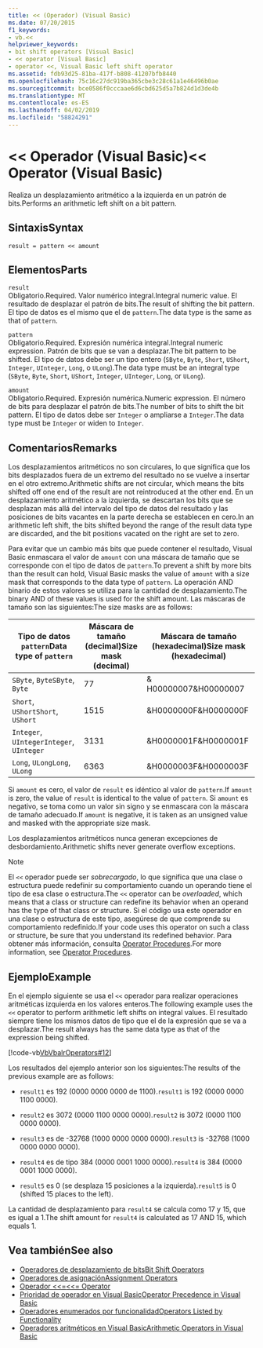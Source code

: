 ```yaml
---
title: << (Operador) (Visual Basic)
ms.date: 07/20/2015
f1_keywords:
- vb.<<
helpviewer_keywords:
- bit shift operators [Visual Basic]
- << operator [Visual Basic]
- operator <<, Visual Basic left shift operator
ms.assetid: fdb93d25-81ba-417f-b808-41207bfb8440
ms.openlocfilehash: 75c16c27dc919ba365cbe3c28c61a1e46496b0ae
ms.sourcegitcommit: bce0586f0cccaae6d6cbd625d5a7b824d1d3de4b
ms.translationtype: MT
ms.contentlocale: es-ES
ms.lasthandoff: 04/02/2019
ms.locfileid: "58824291"
---
```

# <a name="-operator-visual-basic"></a><span data-ttu-id="03604-102">\<\< Operador (Visual Basic)</span><span class="sxs-lookup"><span data-stu-id="03604-102">\<\< Operator (Visual Basic)</span></span>
<span data-ttu-id="03604-103">Realiza un desplazamiento aritmético a la izquierda en un patrón de bits.</span><span class="sxs-lookup"><span data-stu-id="03604-103">Performs an arithmetic left shift on a bit pattern.</span></span>  
  
## <a name="syntax"></a><span data-ttu-id="03604-104">Sintaxis</span><span class="sxs-lookup"><span data-stu-id="03604-104">Syntax</span></span>  
  
```  
result = pattern << amount  
```  
  
## <a name="parts"></a><span data-ttu-id="03604-105">Elementos</span><span class="sxs-lookup"><span data-stu-id="03604-105">Parts</span></span>  
 `result`  
 <span data-ttu-id="03604-106">Obligatorio.</span><span class="sxs-lookup"><span data-stu-id="03604-106">Required.</span></span> <span data-ttu-id="03604-107">Valor numérico integral.</span><span class="sxs-lookup"><span data-stu-id="03604-107">Integral numeric value.</span></span> <span data-ttu-id="03604-108">El resultado de desplazar el patrón de bits.</span><span class="sxs-lookup"><span data-stu-id="03604-108">The result of shifting the bit pattern.</span></span> <span data-ttu-id="03604-109">El tipo de datos es el mismo que el de `pattern`.</span><span class="sxs-lookup"><span data-stu-id="03604-109">The data type is the same as that of `pattern`.</span></span>  
  
 `pattern`  
 <span data-ttu-id="03604-110">Obligatorio.</span><span class="sxs-lookup"><span data-stu-id="03604-110">Required.</span></span> <span data-ttu-id="03604-111">Expresión numérica integral.</span><span class="sxs-lookup"><span data-stu-id="03604-111">Integral numeric expression.</span></span> <span data-ttu-id="03604-112">Patrón de bits que se van a desplazar.</span><span class="sxs-lookup"><span data-stu-id="03604-112">The bit pattern to be shifted.</span></span> <span data-ttu-id="03604-113">El tipo de datos debe ser un tipo entero (`SByte`, `Byte`, `Short`, `UShort`, `Integer`, `UInteger`, `Long`, o `ULong`).</span><span class="sxs-lookup"><span data-stu-id="03604-113">The data type must be an integral type (`SByte`, `Byte`, `Short`, `UShort`, `Integer`, `UInteger`, `Long`, or `ULong`).</span></span>  
  
 `amount`  
 <span data-ttu-id="03604-114">Obligatorio.</span><span class="sxs-lookup"><span data-stu-id="03604-114">Required.</span></span> <span data-ttu-id="03604-115">Expresión numérica.</span><span class="sxs-lookup"><span data-stu-id="03604-115">Numeric expression.</span></span> <span data-ttu-id="03604-116">El número de bits para desplazar el patrón de bits.</span><span class="sxs-lookup"><span data-stu-id="03604-116">The number of bits to shift the bit pattern.</span></span> <span data-ttu-id="03604-117">El tipo de datos debe ser `Integer` o ampliarse a `Integer`.</span><span class="sxs-lookup"><span data-stu-id="03604-117">The data type must be `Integer` or widen to `Integer`.</span></span>  
  
## <a name="remarks"></a><span data-ttu-id="03604-118">Comentarios</span><span class="sxs-lookup"><span data-stu-id="03604-118">Remarks</span></span>  
 <span data-ttu-id="03604-119">Los desplazamientos aritméticos no son circulares, lo que significa que los bits desplazados fuera de un extremo del resultado no se vuelve a insertar en el otro extremo.</span><span class="sxs-lookup"><span data-stu-id="03604-119">Arithmetic shifts are not circular, which means the bits shifted off one end of the result are not reintroduced at the other end.</span></span> <span data-ttu-id="03604-120">En un desplazamiento aritmético a la izquierda, se descartan los bits que se desplazan más allá del intervalo del tipo de datos del resultado y las posiciones de bits vacantes en la parte derecha se establecen en cero.</span><span class="sxs-lookup"><span data-stu-id="03604-120">In an arithmetic left shift, the bits shifted beyond the range of the result data type are discarded, and the bit positions vacated on the right are set to zero.</span></span>  
  
 <span data-ttu-id="03604-121">Para evitar que un cambio más bits que puede contener el resultado, Visual Basic enmascara el valor de `amount` con una máscara de tamaño que se corresponde con el tipo de datos de `pattern`.</span><span class="sxs-lookup"><span data-stu-id="03604-121">To prevent a shift by more bits than the result can hold, Visual Basic masks the value of `amount` with a size mask that corresponds to the data type of `pattern`.</span></span> <span data-ttu-id="03604-122">La operación AND binario de estos valores se utiliza para la cantidad de desplazamiento.</span><span class="sxs-lookup"><span data-stu-id="03604-122">The binary AND of these values is used for the shift amount.</span></span> <span data-ttu-id="03604-123">Las máscaras de tamaño son las siguientes:</span><span class="sxs-lookup"><span data-stu-id="03604-123">The size masks are as follows:</span></span>  
  
|<span data-ttu-id="03604-124">Tipo de datos `pattern`</span><span class="sxs-lookup"><span data-stu-id="03604-124">Data type of `pattern`</span></span>|<span data-ttu-id="03604-125">Máscara de tamaño (decimal)</span><span class="sxs-lookup"><span data-stu-id="03604-125">Size mask (decimal)</span></span>|<span data-ttu-id="03604-126">Máscara de tamaño (hexadecimal)</span><span class="sxs-lookup"><span data-stu-id="03604-126">Size mask (hexadecimal)</span></span>|  
|----------------------------|---------------------------|-------------------------------|  
|<span data-ttu-id="03604-127">`SByte`, `Byte`</span><span class="sxs-lookup"><span data-stu-id="03604-127">`SByte`, `Byte`</span></span>|<span data-ttu-id="03604-128">7</span><span class="sxs-lookup"><span data-stu-id="03604-128">7</span></span>|<span data-ttu-id="03604-129">&AMP; H00000007</span><span class="sxs-lookup"><span data-stu-id="03604-129">&H00000007</span></span>|  
|<span data-ttu-id="03604-130">`Short`, `UShort`</span><span class="sxs-lookup"><span data-stu-id="03604-130">`Short`, `UShort`</span></span>|<span data-ttu-id="03604-131">15</span><span class="sxs-lookup"><span data-stu-id="03604-131">15</span></span>|<span data-ttu-id="03604-132">&H0000000F</span><span class="sxs-lookup"><span data-stu-id="03604-132">&H0000000F</span></span>|  
|<span data-ttu-id="03604-133">`Integer`, `UInteger`</span><span class="sxs-lookup"><span data-stu-id="03604-133">`Integer`, `UInteger`</span></span>|<span data-ttu-id="03604-134">31</span><span class="sxs-lookup"><span data-stu-id="03604-134">31</span></span>|<span data-ttu-id="03604-135">&H0000001F</span><span class="sxs-lookup"><span data-stu-id="03604-135">&H0000001F</span></span>|  
|<span data-ttu-id="03604-136">`Long`, `ULong`</span><span class="sxs-lookup"><span data-stu-id="03604-136">`Long`, `ULong`</span></span>|<span data-ttu-id="03604-137">63</span><span class="sxs-lookup"><span data-stu-id="03604-137">63</span></span>|<span data-ttu-id="03604-138">&H0000003F</span><span class="sxs-lookup"><span data-stu-id="03604-138">&H0000003F</span></span>|  
  
 <span data-ttu-id="03604-139">Si `amount` es cero, el valor de `result` es idéntico al valor de `pattern`.</span><span class="sxs-lookup"><span data-stu-id="03604-139">If `amount` is zero, the value of `result` is identical to the value of `pattern`.</span></span> <span data-ttu-id="03604-140">Si `amount` es negativo, se toma como un valor sin signo y se enmascara con la máscara de tamaño adecuado.</span><span class="sxs-lookup"><span data-stu-id="03604-140">If `amount` is negative, it is taken as an unsigned value and masked with the appropriate size mask.</span></span>  
  
 <span data-ttu-id="03604-141">Los desplazamientos aritméticos nunca generan excepciones de desbordamiento.</span><span class="sxs-lookup"><span data-stu-id="03604-141">Arithmetic shifts never generate overflow exceptions.</span></span>  
  
> [!NOTE]
>  <span data-ttu-id="03604-142">El `<<` operador puede ser *sobrecargado*, lo que significa que una clase o estructura puede redefinir su comportamiento cuando un operando tiene el tipo de esa clase o estructura.</span><span class="sxs-lookup"><span data-stu-id="03604-142">The `<<` operator can be *overloaded*, which means that a class or structure can redefine its behavior when an operand has the type of that class or structure.</span></span> <span data-ttu-id="03604-143">Si el código usa este operador en una clase o estructura de este tipo, asegúrese de que comprende su comportamiento redefinido.</span><span class="sxs-lookup"><span data-stu-id="03604-143">If your code uses this operator on such a class or structure, be sure that you understand its redefined behavior.</span></span> <span data-ttu-id="03604-144">Para obtener más información, consulta [Operator Procedures](../../../visual-basic/programming-guide/language-features/procedures/operator-procedures.md).</span><span class="sxs-lookup"><span data-stu-id="03604-144">For more information, see [Operator Procedures](../../../visual-basic/programming-guide/language-features/procedures/operator-procedures.md).</span></span>  
  
## <a name="example"></a><span data-ttu-id="03604-145">Ejemplo</span><span class="sxs-lookup"><span data-stu-id="03604-145">Example</span></span>  
 <span data-ttu-id="03604-146">En el ejemplo siguiente se usa el `<<` operador para realizar operaciones aritméticas izquierda en los valores enteros.</span><span class="sxs-lookup"><span data-stu-id="03604-146">The following example uses the `<<` operator to perform arithmetic left shifts on integral values.</span></span> <span data-ttu-id="03604-147">El resultado siempre tiene los mismos datos de tipo que el de la expresión que se va a desplazar.</span><span class="sxs-lookup"><span data-stu-id="03604-147">The result always has the same data type as that of the expression being shifted.</span></span>  
  
 [!code-vb[VbVbalrOperators#12](~/samples/snippets/visualbasic/VS_Snippets_VBCSharp/VbVbalrOperators/VB/Class1.vb#12)]  
  
 <span data-ttu-id="03604-148">Los resultados del ejemplo anterior son los siguientes:</span><span class="sxs-lookup"><span data-stu-id="03604-148">The results of the previous example are as follows:</span></span>  
  
-   <span data-ttu-id="03604-149">`result1` es 192 (0000 0000 0000 de 1100).</span><span class="sxs-lookup"><span data-stu-id="03604-149">`result1` is 192 (0000 0000 1100 0000).</span></span>  
  
-   <span data-ttu-id="03604-150">`result2` es 3072 (0000 1100 0000 0000).</span><span class="sxs-lookup"><span data-stu-id="03604-150">`result2` is 3072 (0000 1100 0000 0000).</span></span>  
  
-   <span data-ttu-id="03604-151">`result3` es de -32768 (1000 0000 0000 0000).</span><span class="sxs-lookup"><span data-stu-id="03604-151">`result3` is -32768 (1000 0000 0000 0000).</span></span>  
  
-   <span data-ttu-id="03604-152">`result4` es de tipo 384 (0000 0001 1000 0000).</span><span class="sxs-lookup"><span data-stu-id="03604-152">`result4` is 384 (0000 0001 1000 0000).</span></span>  
  
-   <span data-ttu-id="03604-153">`result5` es 0 (se desplaza 15 posiciones a la izquierda).</span><span class="sxs-lookup"><span data-stu-id="03604-153">`result5` is 0 (shifted 15 places to the left).</span></span>  
  
 <span data-ttu-id="03604-154">La cantidad de desplazamiento para `result4` se calcula como 17 y 15, que es igual a 1.</span><span class="sxs-lookup"><span data-stu-id="03604-154">The shift amount for `result4` is calculated as 17 AND 15, which equals 1.</span></span>  
  
## <a name="see-also"></a><span data-ttu-id="03604-155">Vea también</span><span class="sxs-lookup"><span data-stu-id="03604-155">See also</span></span>

- [<span data-ttu-id="03604-156">Operadores de desplazamiento de bits</span><span class="sxs-lookup"><span data-stu-id="03604-156">Bit Shift Operators</span></span>](../../../visual-basic/language-reference/operators/bit-shift-operators.md)
- [<span data-ttu-id="03604-157">Operadores de asignación</span><span class="sxs-lookup"><span data-stu-id="03604-157">Assignment Operators</span></span>](../../../visual-basic/language-reference/operators/assignment-operators.md)
- [<span data-ttu-id="03604-158">Operador <<=</span><span class="sxs-lookup"><span data-stu-id="03604-158"><<= Operator</span></span>](../../../visual-basic/language-reference/operators/left-shift-assignment-operator.md)
- [<span data-ttu-id="03604-159">Prioridad de operador en Visual Basic</span><span class="sxs-lookup"><span data-stu-id="03604-159">Operator Precedence in Visual Basic</span></span>](../../../visual-basic/language-reference/operators/operator-precedence.md)
- [<span data-ttu-id="03604-160">Operadores enumerados por funcionalidad</span><span class="sxs-lookup"><span data-stu-id="03604-160">Operators Listed by Functionality</span></span>](../../../visual-basic/language-reference/operators/operators-listed-by-functionality.md)
- [<span data-ttu-id="03604-161">Operadores aritméticos en Visual Basic</span><span class="sxs-lookup"><span data-stu-id="03604-161">Arithmetic Operators in Visual Basic</span></span>](../../../visual-basic/programming-guide/language-features/operators-and-expressions/arithmetic-operators.md)
